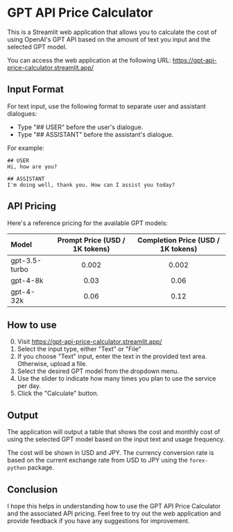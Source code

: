 # GPT API Price Calculator

This is a Streamlit web application that allows you to calculate the cost of using OpenAI's GPT API based on the amount of text you input and the selected GPT model.

You can access the web application at the following URL: <https://gpt-api-price-calculator.streamlit.app/>

## Input Format

For text input, use the following format to separate user and assistant dialogues:

* Type "## USER" before the user's dialogue.
* Type "## ASSISTANT" before the assistant's dialogue.

For example:

```
## USER
Hi, how are you?

## ASSISTANT
I'm doing well, thank you. How can I assist you today?
```

## API Pricing

Here's a reference pricing for the available GPT models:

| Model | Prompt Price (USD / 1K tokens) | Completion Price (USD / 1K tokens) |
| :--- | :---: | :---: |
| gpt-3.5-turbo | 0.002 | 0.002 |
| gpt-4-8k | 0.03 | 0.06 |
| gpt-4-32k | 0.06 | 0.12 |

## How to use

0. Visit <https://gpt-api-price-calculator.streamlit.app/>
1. Select the input type, either "Text" or "File"
2. If you choose "Text" input, enter the text in the provided text area. Otherwise, upload a file.
3. Select the desired GPT model from the dropdown menu.
4. Use the slider to indicate how many times you plan to use the service per day.
5. Click the "Calculate" button.

## Output

The application will output a table that shows the cost and monthly cost of using the selected GPT model based on the input text and usage frequency.

The cost will be shown in USD and JPY. The currency conversion rate is based on the current exchange rate from USD to JPY using the `forex-python` package.

## Conclusion

I hope this helps in understanding how to use the GPT API Price Calculator and the associated API pricing. Feel free to try out the web application and provide feedback if you have any suggestions for improvement.
